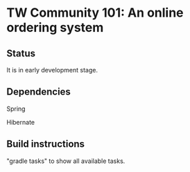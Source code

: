 # TW Community 101: An online ordering system

## Status

It is in early development stage. 

## Dependencies
Spring

Hibernate

## Build instructions
"gradle tasks" to show all available tasks.

